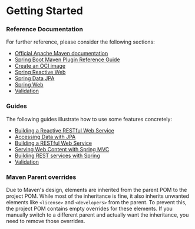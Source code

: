 # Getting Started

### Reference Documentation
For further reference, please consider the following sections:

* [Official Apache Maven documentation](https://maven.apache.org/guides/index.html)
* [Spring Boot Maven Plugin Reference Guide](https://docs.spring.io/spring-boot/3.3.6/maven-plugin)
* [Create an OCI image](https://docs.spring.io/spring-boot/3.3.6/maven-plugin/build-image.html)
* [Spring Reactive Web](https://docs.spring.io/spring-boot/3.3.6/reference/web/reactive.html)
* [Spring Data JPA](https://docs.spring.io/spring-boot/3.3.6/reference/data/sql.html#data.sql.jpa-and-spring-data)
* [Spring Web](https://docs.spring.io/spring-boot/3.3.6/reference/web/servlet.html)
* [Validation](https://docs.spring.io/spring-boot/3.3.6/reference/io/validation.html)

### Guides
The following guides illustrate how to use some features concretely:

* [Building a Reactive RESTful Web Service](https://spring.io/guides/gs/reactive-rest-service/)
* [Accessing Data with JPA](https://spring.io/guides/gs/accessing-data-jpa/)
* [Building a RESTful Web Service](https://spring.io/guides/gs/rest-service/)
* [Serving Web Content with Spring MVC](https://spring.io/guides/gs/serving-web-content/)
* [Building REST services with Spring](https://spring.io/guides/tutorials/rest/)
* [Validation](https://spring.io/guides/gs/validating-form-input/)

### Maven Parent overrides

Due to Maven's design, elements are inherited from the parent POM to the project POM.
While most of the inheritance is fine, it also inherits unwanted elements like `<license>` and `<developers>` from the parent.
To prevent this, the project POM contains empty overrides for these elements.
If you manually switch to a different parent and actually want the inheritance, you need to remove those overrides.


